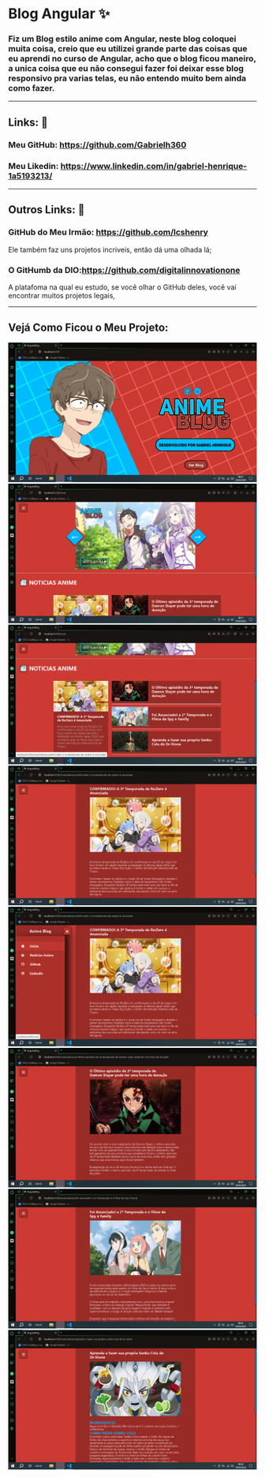 # Blog Angular ✨

### Fiz um Blog estilo anime com Angular, neste blog coloquei muita coisa, creio que eu utilizei grande parte das coisas que eu aprendi no curso de Angular, acho que o blog ficou maneiro, a unica coisa que eu não consegui fazer foi deixar esse blog responsivo pra varias telas, eu nâo entendo muito bem ainda como fazer. 

----------

 ## Links: 🔗
### Meu GitHub: https://github.com/Gabrielh360

### Meu Likedin: https://www.linkedin.com/in/gabriel-henrique-1a5193213/

----------

## Outros Links: 🔗
### GitHub do Meu Irmão: https://github.com/lcshenry 
Ele também faz uns projetos incriveis, entâo dá uma olhada lá;


### O GitHumb da DIO:https://github.com/digitalinnovationone
A platafoma na qual eu estudo, se você olhar o GitHub deles, você vai encontrar muitos projetos legais,

----------
## Vejá Como Ficou o Meu Projeto:

![alt](./src/assets/preview/Image_1.png)
![alt](./src/assets/preview/Image_2.png)
![alt](./src/assets/preview/Image_3.png)
![alt](./src/assets/preview/Image_4.png)
![alt](./src/assets/preview/Image_5.png)
![alt](./src/assets/preview/Image_6.png)
![alt](./src/assets/preview/Image_7.png)
![alt](./src/assets/preview/Image_8.png)
